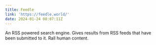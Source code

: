 ```yaml
---
title: Feedle
link: 'https://feedle.world/'
date: 2024-01-24 08:07:11Z
---
```


An RSS powered search engine. Gives results from RSS feeds that have been submitted to it. Rall human content.
